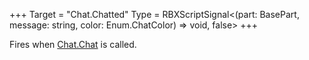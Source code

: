 +++
Target = "Chat.Chatted"
Type = RBXScriptSignal<(part: BasePart, message: string, color: Enum.ChatColor) => void, false>
+++

Fires when [Chat.Chat](https://developer.roblox.com/api-reference/function/Chat/Chat) is called.